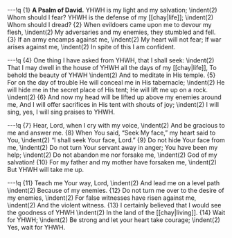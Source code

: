 ---!q
{1} **A Psalm of David.**
YHWH is my light and my salvation;
\indent(2) Whom should I fear?
YHWH is the defense of my [[chay|life]];
\indent(2) Whom should I dread?
{2} When evildoers came upon me to devour my flesh,
\indent(2) My adversaries and my enemies, they stumbled and fell.
{3} If an army encamps against me,
\indent(2) My heart will not fear;
If war arises against me,
\indent(2) In spite of this I am confident.

---!q
{4} One thing I have asked from YHWH, that I shall seek:
\indent(2) That I may dwell in the house of YHWH all the days of my [[chay|life]],
To behold the beauty of YHWH
\indent(2) And to meditate in His temple.
{5} For on the day of trouble He will conceal me in His tabernacle;
\indent(2) He will hide me in the secret place of His tent;
He will lift me up on a rock.
\indent(2) {6} And now my head will be lifted up above my enemies around me,
And I will offer sacrifices in His tent with shouts of joy;
\indent(2) I will sing, yes, I will sing praises to YHWH.

---!q
{7} Hear, Lord, when I cry with my voice,
\indent(2) And be gracious to me and answer me.
{8} When You said, “Seek My face,” my heart said to You,
\indent(2) “I shall seek Your face, Lord.”
{9} Do not hide Your face from me,
\indent(2) Do not turn Your servant away in anger;
You have been my help;
\indent(2) Do not abandon me nor forsake me,
\indent(2) God of my salvation!
{10} For my father and my mother have forsaken me,
\indent(2) But YHWH will take me up.

---!q
{11} Teach me Your way, Lord,
\indent(2) And lead me on a level path
\indent(2) Because of my enemies.
{12} Do not turn me over to the desire of my enemies,
\indent(2) For false witnesses have risen against me,
\indent(2) And the violent witness.
{13} I certainly believed that I would see the goodness of YHWH
\indent(2) In the land of the [[chay|living]].
{14} Wait for YHWH;
\indent(2) Be strong and let your heart take courage;
\indent(2) Yes, wait for YHWH.